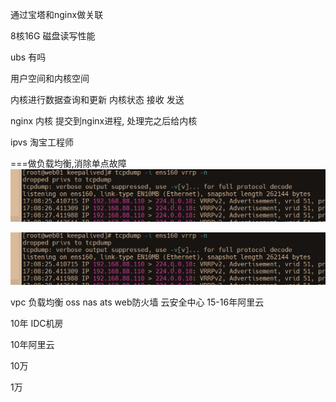 通过宝塔和nginx做关联


8核16G  磁盘读写性能 

ubs 有吗

用户空间和内核空间

内核进行数据查询和更新  内核状态   接收 发送

nginx  内核 提交到nginx进程,   处理完之后给内核

ipvs 淘宝工程师

===做负载均衡,消除单点故障
![](https://raw.githubusercontent.com/youtubhexo/obsition-images-zhangwangyan/main/20250718170840.png)

![image.png](https://raw.githubusercontent.com/youtubhexo/obsition-images-zhangwangyan/main/20250718170840.png)


vpc  负载均衡  oss  nas  ats web防火墙  云安全中心  15-16年阿里云

10年    IDC机房 

10年阿里云 

10万

1万